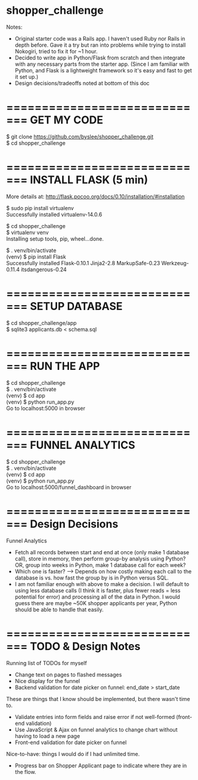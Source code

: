 # shopper_challenge

Notes:

* Original starter code was a Rails app. I haven't used Ruby nor Rails in depth before. Gave it a try but ran into problems while trying to install Nokogiri, tried to fix it for ~1 hour.
* Decided to write app in Python/Flask from scratch and then integrate with any necessary parts from the starter app. (Since I am familiar with Python, and Flask is a lightweight framework so it's easy and fast to get it set up.)
* Design decisions/tradeoffs noted at bottom of this doc



=============================
GET MY CODE
=============================
$ git clone https://github.com/byslee/shopper_challenge.git  
$ cd shopper_challenge  

=============================
INSTALL FLASK (5 min)
=============================

More details at: http://flask.pocoo.org/docs/0.10/installation/#installation  

$ sudo pip install virtualenv  
Successfully installed virtualenv-14.0.6  

$ cd shopper_challenge  
$ virtualenv venv  
Installing setup tools, pip, wheel...done.  

$ . venv/bin/activate  
(venv) $ pip install Flask  
Successfully installed Flask-0.10.1 Jinja2-2.8 MarkupSafe-0.23 Werkzeug-0.11.4 itsdangerous-0.24  

=============================
SETUP DATABASE
=============================
$ cd shopper_challenge/app  
$ sqlite3 applicants.db < schema.sql  

=============================
RUN THE APP
=============================
$ cd shopper_challenge  
$ . venv/bin/activate  
(venv) $ cd app  
(venv) $ python run_app.py  
Go to localhost:5000 in browser

=============================
FUNNEL ANALYTICS
============================= 
$ cd shopper_challenge  
$ . venv/bin/activate  
(venv) $ cd app  
(venv) $ python run_app.py  
Go to localhost:5000/funnel_dashboard in browser 



=============================
Design Decisions
=============================

Funnel Analytics

* Fetch all records between start and end at once (only make 1 database call), store in memory, then perform group-by analysis using Python? OR, group into weeks in Python, make 1 database call for each week?
* Which one is faster? --> Depends on how costly making each call to the database is vs. how fast the group by is in Python versus SQL.
* I am not familiar enough with above to make a decision. I will default to using less database calls (I think it is faster, plus fewer reads = less potential for error) and processing all of the data in Python. I would guess there are maybe ~50K shopper applicants per year, Python should be able to handle that easily.

=============================
TODO & Design Notes
=============================

Running list of TODOs for myself

* Change text on pages to flashed messages
* Nice display for the funnel
* Backend validation for date picker on funnel: end_date > start_date

These are things that I know should be implemented, but there wasn't time to.

* Validate entries into form fields and raise error if not well-formed (front-end validation)
* Use JavaScript & Ajax on funnel analytics to change chart without having to load a new page
* Front-end validation for date picker on funnel

Nice-to-have: things I would do if I had unlimited time.

* Progress bar on Shopper Applicant page to indicate where they are in the flow.




